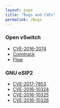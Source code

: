 ```yaml
---
layout: page
title: "Bugs and CVEs"
permalink: /Bugs
---
```


### Open vSwitch

- [CVE-2016-2074][1]
- [Conntrack][2]
- [Flow][3]

### GNU oSIP2

- [CVE-2017-7853][4]
- [CVE-2016-10324][5]
- [CVE-2016-10325][6]
- [CVE-2016-10326][7]

[1]: https://mail.openvswitch.org/pipermail/ovs-announce/2016-March/000082.html
[2]: https://mail.openvswitch.org/pipermail/ovs-dev/2017-March/329323.html
[3]: https://mail.openvswitch.org/pipermail/ovs-dev/2016-July/319503.html
[4]: https://cve.mitre.org/cgi-bin/cvename.cgi?name=CVE-2017-7853
[5]: https://cve.mitre.org/cgi-bin/cvename.cgi?name=CVE-2016-10324
[6]: https://cve.mitre.org/cgi-bin/cvename.cgi?name=CVE-2016-10325
[7]: https://cve.mitre.org/cgi-bin/cvename.cgi?name=CVE-2016-10326
